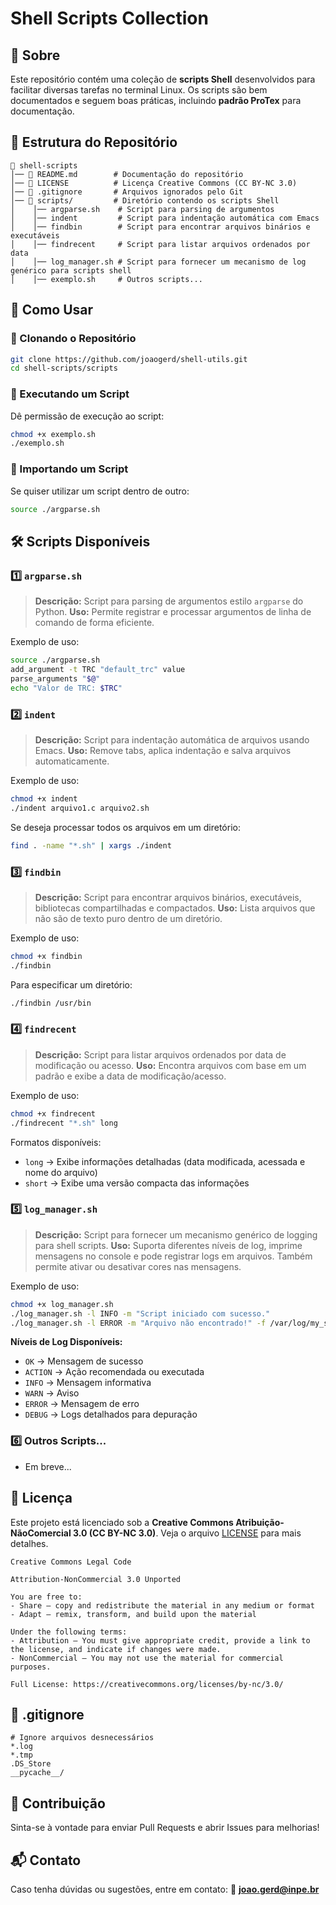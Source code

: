 # Shell Scripts Collection

## 📌 Sobre
Este repositório contém uma coleção de **scripts Shell** desenvolvidos para facilitar diversas tarefas no terminal Linux. Os scripts são bem documentados e seguem boas práticas, incluindo **padrão ProTex** para documentação.

## 📂 Estrutura do Repositório
```
📂 shell-scripts
│── 📜 README.md        # Documentação do repositório
│── 📜 LICENSE          # Licença Creative Commons (CC BY-NC 3.0)
│── 📜 .gitignore       # Arquivos ignorados pelo Git
│── 📂 scripts/         # Diretório contendo os scripts Shell
│    │── argparse.sh    # Script para parsing de argumentos
│    │── indent         # Script para indentação automática com Emacs
│    │── findbin        # Script para encontrar arquivos binários e executáveis
│    │── findrecent     # Script para listar arquivos ordenados por data
│    │── log_manager.sh # Script para fornecer um mecanismo de log genérico para scripts shell
│    │── exemplo.sh     # Outros scripts...
```

## 🚀 Como Usar
### 🔹 Clonando o Repositório
```bash
git clone https://github.com/joaogerd/shell-utils.git
cd shell-scripts/scripts
```

### 🔹 Executando um Script
Dê permissão de execução ao script:
```bash
chmod +x exemplo.sh
./exemplo.sh
```

### 🔹 Importando um Script
Se quiser utilizar um script dentro de outro:
```bash
source ./argparse.sh
```

## 🛠 Scripts Disponíveis

### 1️⃣ `argparse.sh`
> **Descrição:** Script para parsing de argumentos estilo `argparse` do Python.
> **Uso:** Permite registrar e processar argumentos de linha de comando de forma eficiente.

Exemplo de uso:
```bash
source ./argparse.sh
add_argument -t TRC "default_trc" value
parse_arguments "$@"
echo "Valor de TRC: $TRC"
```

### 2️⃣ `indent`
> **Descrição:** Script para indentação automática de arquivos usando Emacs.
> **Uso:** Remove tabs, aplica indentação e salva arquivos automaticamente.

Exemplo de uso:
```bash
chmod +x indent
./indent arquivo1.c arquivo2.sh
```

Se deseja processar todos os arquivos em um diretório:
```bash
find . -name "*.sh" | xargs ./indent
```

### 3️⃣ `findbin`
> **Descrição:** Script para encontrar arquivos binários, executáveis, bibliotecas compartilhadas e compactados.
> **Uso:** Lista arquivos que não são de texto puro dentro de um diretório.

Exemplo de uso:
```bash
chmod +x findbin
./findbin
```

Para especificar um diretório:
```bash
./findbin /usr/bin
```

### 4️⃣ `findrecent`
> **Descrição:** Script para listar arquivos ordenados por data de modificação ou acesso.
> **Uso:** Encontra arquivos com base em um padrão e exibe a data de modificação/acesso.

Exemplo de uso:
```bash
chmod +x findrecent
./findrecent "*.sh" long
```

Formatos disponíveis:
- `long`  → Exibe informações detalhadas (data modificada, acessada e nome do arquivo)
- `short` → Exibe uma versão compacta das informações

### 5️⃣ `log_manager.sh`
> **Descrição:** Script para fornecer um mecanismo genérico de logging para shell scripts.
> **Uso:** Suporta diferentes níveis de log, imprime mensagens no console e pode registrar logs em arquivos. Também permite ativar ou desativar cores nas mensagens.

Exemplo de uso:
```bash
chmod +x log_manager.sh
./log_manager.sh -l INFO -m "Script iniciado com sucesso."
./log_manager.sh -l ERROR -m "Arquivo não encontrado!" -f /var/log/my_script.log -c off
```

**Níveis de Log Disponíveis:**
- `OK`      → Mensagem de sucesso
- `ACTION`  → Ação recomendada ou executada
- `INFO`    → Mensagem informativa
- `WARN`    → Aviso
- `ERROR`   → Mensagem de erro
- `DEBUG`   → Logs detalhados para depuração

### 6️⃣ Outros Scripts...
- Em breve...

## 📝 Licença
Este projeto está licenciado sob a **Creative Commons Atribuição-NãoComercial 3.0 (CC BY-NC 3.0)**.
Veja o arquivo [LICENSE](LICENSE) para mais detalhes.

```
Creative Commons Legal Code

Attribution-NonCommercial 3.0 Unported

You are free to:
- Share — copy and redistribute the material in any medium or format
- Adapt — remix, transform, and build upon the material

Under the following terms:
- Attribution — You must give appropriate credit, provide a link to the license, and indicate if changes were made.
- NonCommercial — You may not use the material for commercial purposes.

Full License: https://creativecommons.org/licenses/by-nc/3.0/
```

## 📑 .gitignore
```
# Ignore arquivos desnecessários
*.log
*.tmp
.DS_Store
__pycache__/
```

## 🤝 Contribuição
Sinta-se à vontade para enviar Pull Requests e abrir Issues para melhorias!

## 📬 Contato
Caso tenha dúvidas ou sugestões, entre em contato:
📧 **joao.gerd@inpe.br**

